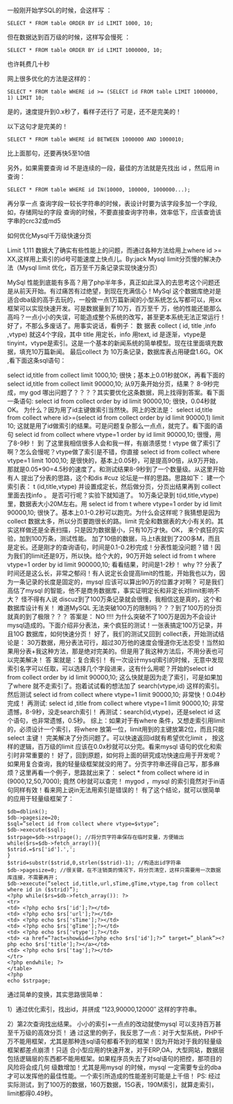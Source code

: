 一般刚开始学SQL的时候，会这样写 ：

```
SELECT * FROM table ORDER BY id LIMIT 1000, 10; 
```

但在数据达到百万级的时候，这样写会慢死 ：

```
SELECT * FROM table ORDER BY id LIMIT 1000000, 10; 
```

也许耗费几十秒 

网上很多优化的方法是这样的：

```
SELECT * FROM table WHERE id >= (SELECT id FROM table LIMIT 1000000, 1) LIMIT 10; 
```

是的，速度提升到0.x秒了，看样子还行了 
可是，还不是完美的！ 

以下这句才是完美的！ 

```
SELECT * FROM table WHERE id BETWEEN 1000000 AND 1000010; 
```

比上面那句，还要再快5至10倍 

另外，如果需要查询 id 不是连续的一段，最佳的方法就是先找出 id ，然后用 in 查询：

```
SELECT * FROM table WHERE id IN(10000, 100000, 1000000...); 
```

再分享一点 
查询字段一较长字符串的时候，表设计时要为该字段多加一个字段,如，存储网址的字段 
查询的时候，不要直接查询字符串，效率低下，应该查诡该字串的crc32或md5 

如何优化Mysql千万级快速分页 

Limit 1,111 数据大了确实有些性能上的问题，而通过各种方法给用上where id >= XX,这样用上索引的id号可能速度上快点儿。By:jack 
Mysql limit分页慢的解决办法（Mysql limit 优化，百万至千万条记录实现快速分页） 

MySql 性能到底能有多高？用了php半年多，真正如此深入的去思考这个问题还是从前天开始。有过痛苦有过绝望，到现在充满信心！MySql 这个数据库绝对是适合dba级的高手去玩的，一般做一点1万篇新闻的小型系统怎么写都可以，用xx框架可以实现快速开发。可是数据量到了10万，百万至千 万，他的性能还能那么高吗？一点小小的失误，可能造成整个系统的改写，甚至更本系统无法正常运行！好了，不那么多废话了。用事实说话，看例子： 
数 据表 collect ( id, title ,info ,vtype) 就这4个字段，其中 title 用定长，info 用text, id 是逐渐，vtype是tinyint，vtype是索引。这是一个基本的新闻系统的简单模型。现在往里面填充数据，填充10万篇新闻。 
最后collect 为 10万条记录，数据库表占用硬盘1.6G。OK ,看下面这条sql语句： 

select id,title from collect limit 1000,10; 很快；基本上0.01秒就OK，再看下面的 
select id,title from collect limit 90000,10; 从9万条开始分页，结果？ 
8-9秒完成，my god 哪出问题了？？？？其实要优化这条数据，网上找得到答案。看下面一条语句: 
select id from collect order by id limit 90000,10; 很快，0.04秒就OK。 为什么？因为用了id主键做索引当然快。网上的改法是： 
select id,title from collect where id>=(select id from collect order by id limit 90000,1) limit 10; 
这就是用了id做索引的结果。可是问题复杂那么一点点，就完了。看下面的语句 
select id from collect where vtype=1 order by id limit 90000,10; 很慢，用了8-9秒！ 
到 了这里我相信很多人会和我一样，有崩溃感觉！vtype 做了索引了啊？怎么会慢呢？vtype做了索引是不错，你直接 select id from collect where vtype=1 limit 1000,10; 是很快的，基本上0.05秒，可是提高90倍，从9万开始，那就是0.05*90=4.5秒的速度了。和测试结果8-9秒到了一个数量级。从这里开始有人 提出了分表的思路，这个和dis #cuz 论坛是一样的思路。思路如下： 
建一个索引表： t (id,title,vtype) 并设置成定长，然后做分页，分页出结果再到 collect 里面去找info 。 是否可行呢？实验下就知道了。 
10万条记录到 t(id,title,vtype) 里，数据表大小20M左右。用 
select id from t where vtype=1 order by id limit 90000,10; 很快了。基本上0.1-0.2秒可以跑完。为什么会这样呢？我猜想是因为collect 数据太多，所以分页要跑很长的路。limit 完全和数据表的大小有关的。其实这样做还是全表扫描，只是因为数据量小，只有10万才快。OK， 来个疯狂的实验，加到100万条，测试性能。 
加了10倍的数据，马上t表就到了200多M，而且是定长。还是刚才的查询语句，时间是0.1-0.2秒完成！分表性能没问题？错！因为我们的limit还是9万，所以快。给个大的，90万开始 
select id from t where vtype=1 order by id limit 900000,10; 看看结果，时间是1-2秒！ 
why ?? 分表了时间还是这么长，非常之郁闷！有人说定长会提高limit的性能，开始我也以为，因为一条记录的长度是固定的，mysql 应该可以算出90万的位置才对啊？ 可是我们高估了mysql 的智能，他不是商务数据库，事实证明定长和非定长对limit影响不大？ 怪不得有人说 discuz到了100万条记录就会很慢，我相信这是真的，这个和数据库设计有关！ 
难道MySQL 无法突破100万的限制吗？？？到了100万的分页就真的到了极限？？？ 
答案是： NO !!!! 为什么突破不了100万是因为不会设计mysql造成的。下面介绍非分表法，来个疯狂的测试！一张表搞定100万记录，并且10G 数据库，如何快速分页！ 
好了，我们的测试又回到 collect表，开始测试结论是： 30万数据，用分表法可行，超过30万他的速度会慢道你无法忍受！当然如果用分表+我这种方法，那是绝对完美的。但是用了我这种方法后，不用分表也可以完美解决！ 
答 案就是：复合索引！ 有一次设计mysql索引的时候，无意中发现索引名字可以任取，可以选择几个字段进来，这有什么用呢？开始的select id from collect order by id limit 90000,10; 这么快就是因为走了索引，可是如果加了where 就不走索引了。抱着试试看的想法加了 search(vtype,id) 这样的索引。然后测试 
select id from collect where vtype=1 limit 90000,10; 非常快！0.04秒完成！ 
再测试: select id ,title from collect where vtype=1 limit 90000,10; 非常遗憾，8-9秒，没走search索引！ 
再测试：search(id,vtype)，还是select id 这个语句，也非常遗憾，0.5秒。 
综上：如果对于有where 条件，又想走索引用limit的，必须设计一个索引，将where 放第一位，limit用到的主键放第2位，而且只能select 主键！ 
完美解决了分页问题了。可以快速返回id就有希望优化limit ， 按这样的逻辑，百万级的limit 应该在0.0x秒就可以分完。看来mysql 语句的优化和索引时非常重要的！ 
好了，回到原题，如何将上面的研究成功快速应用于开发呢？如果用复合查询，我的轻量级框架就没的用了。分页字符串还得自己写，那多麻烦？这里再看一个例子，思路就出来了： 
select * from collect where id in (9000,12,50,7000); 竟然 0秒就可以查完！ 
mygod ，mysql 的索引竟然对于in语句同样有效！看来网上说in无法用索引是错误的！ 
有了这个结论，就可以很简单的应用于轻量级框架了： 

```
$db=dblink(); 
$db->pagesize=20; 
$sql=”select id from collect where vtype=$vtype”; 
$db->execute($sql); 
$strpage=$db->strpage(); //将分页字符串保存在临时变量，方便输出 
while($rs=$db->fetch_array()){ 
$strid.=$rs['id'].','; 
} 
$strid=substr($strid,0,strlen($strid)-1); //构造出id字符串 
$db->pagesize=0; //很关键，在不注销类的情况下，将分页清空，这样只需要用一次数据库连接，不需要再开； 
$db->execute(“select id,title,url,sTime,gTime,vtype,tag from collect where id in ($strid)”); 
<?php while($rs=$db->fetch_array()): ?> 
<tr> 
<td> <?php echo $rs['id'];?></td> 
<td> <?php echo $rs['url'];?></td> 
<td> <?php echo $rs['sTime'];?></td> 
<td> <?php echo $rs['gTime'];?></td> 
<td> <?php echo $rs['vtype'];?></td> 
<td> <a href=”?act=show&id=<?php echo $rs['id'];?>” target=”_blank”><?php echo $rs['title'];?></a></td> 
<td> <?php echo $rs['tag'];?></td> 
</tr> 
<?php endwhile; ?> 
</table> 
<?php 
echo $strpage;
```

通过简单的变换，其实思路很简单：

1）通过优化索引，找出id，并拼成 “123,90000,12000″ 这样的字符串。

2）第2次查询找出结果。 
小小的索引+一点点的改动就使mysql 可以支持百万甚至千万级的高效分页！ 
通 过这里的例子，我反思了一点：对于大型系统，PHP千万不能用框架，尤其是那种连sql语句都看不到的框架！因为开始对于我的轻量级框架都差点崩溃！只适 合小型应用的快速开发，对于ERP,OA，大型网站，数据层包括逻辑层的东西都不能用框架。如果程序员失去了对sql语句的把控，那项目的风险将会成几何 级数增加！尤其是用mysql 的时候，mysql 一定需要专业的dba 才可以发挥他的最佳性能。一个索引所造成的性能差别可能是上千倍！ 
PS: 经过实际测试，到了100万的数据，160万数据，15G表，190M索引，就算走索引，limit都得0.49秒。